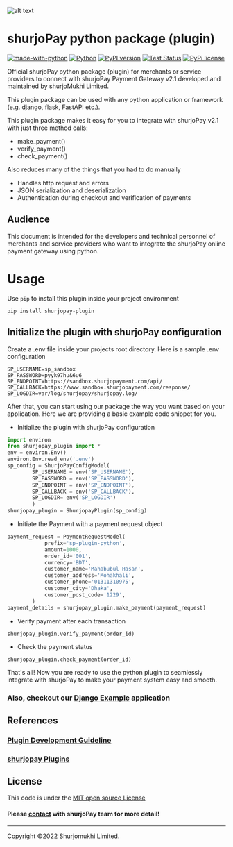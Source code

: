 ![alt text](https://shurjopay.com.bd/dev/images/shurjoPay.png)
# shurjoPay python package (plugin)
[![made-with-python](https://img.shields.io/badge/Made%20with-Python-1f425f.svg)](https://www.python.org/)
[![Python](https://img.shields.io/pypi/pyversions/shurjopay-V2)](https://badge.fury.io/py/shurjopay-V2)
[![PyPI version](https://badge.fury.io/py/shurjopay-V2.svg)](https://badge.fury.io/py/shurjopay-V2)
[![Test Status](https://github.com/rust-random/rand/workflows/Tests/badge.svg?event=push)]()
[![PyPi license](https://badgen.net/pypi/license/pip/)](https://pypi.com/project/pip/)



Official shurjoPay python package (plugin) for merchants or service providers to connect with shurjoPay Payment Gateway v2.1 developed and maintained by shurjoMukhi Limited.

This plugin package can be used with any python application or framework (e.g. django, flask, FastAPI etc.).

This plugin package makes it easy for you to integrate with shurjoPay v2.1 with just three method calls:

- make_payment()
- verify_payment()
- check_payment()

Also reduces many of the things that you had to do manually

- Handles http request and errors
- JSON serialization and deserialization
- Authentication during checkout and verification of payments

## Audience

This document is intended for the developers and technical personnel of merchants and service providers who want to integrate the shurjoPay online payment gateway using python.

# Usage 

Use `pip` to install this plugin inside your project environment

```
pip install shurjopay-plugin
```


## Initialize the plugin with shurjoPay configuration
Create a .env file inside your projects root directory. Here is a sample .env configuration
```
SP_USERNAME=sp_sandbox
SP_PASSWORD=pyyk97hu&6u6
SP_ENDPOINT=https://sandbox.shurjopayment.com/api/
SP_CALLBACK=https://www.sandbox.shurjopayment.com/response/
SP_LOGDIR=var/log/shurjopay/shurjopay.log/
```
After that, you can start using our package the way you want based on your application. Here we are providing a basic example code snippet for you.

- Initialize the plugin with shurjoPay configuration
```python
import environ
from shurjopay_plugin import *
env = environ.Env()
environ.Env.read_env('.env')
sp_config = ShurjoPayConfigModel(
        SP_USERNAME = env('SP_USERNAME'),
        SP_PASSWORD = env('SP_PASSWORD'),
        SP_ENDPOINT = env('SP_ENDPOINT'),
        SP_CALLBACK = env('SP_CALLBACK'),
        SP_LOGDIR= env('SP_LOGDIR')
        )
shurjopay_plugin = ShurjopayPlugin(sp_config)
```
- Initiate the Payment with a payment request object
```python
payment_request = PaymentRequestModel(
            prefix='sp-plugin-python',
            amount=1000,
            order_id='001',
            currency='BDT',
            customer_name='Mahabubul Hasan',
            customer_address='Mohakhali',
            customer_phone='01311310975',
            customer_city='Dhaka',
            customer_post_code='1229',
        )
payment_details = shurjopay_plugin.make_payment(payment_request)
```
- Verify payment after each transaction

```python
shurjopay_plugin.verify_payment(order_id)
```
- Check the payment status
```
shurjopay_plugin.check_payment(order_id)
```
That's all! Now you are ready to use the python plugin to seamlessly integrate with shurjoPay to make your payment system easy and smooth.

### Also, checkout our [Django Example](https://github.com/shurjopay-plugins/sp-plugin-usage-examples/tree/dev/django-app-python-plugin) application


## References

### [Plugin Development Guideline](DEVELOPER_GUIDE.md)

### [shurjopay Plugins](https://github.com/shurjopay-plugins)


## License
This code is under the [MIT open source License](LICENSE)
#### Please [contact](https://shurjopay.com.bd/#contacts) with shurjoPay team for more detail!
<hr>
Copyright ©️2022 Shurjomukhi Limited.
